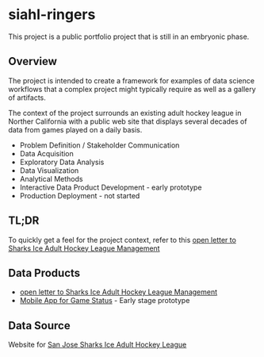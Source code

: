 # siahl-ringers

This project is a public portfolio project that is still in an embryonic phase.

## Overview

The project is intended to create a framework for examples of data science workflows that a complex project might typically require as well as a gallery of artifacts.

The context of the project surrounds an existing adult hockey league in Norther California with a public web site that displays several decades of data from games played on a daily basis.

* Problem Definition / Stakeholder Communication 
* Data Acquisition 
* Exploratory Data Analysis 
* Data Visualization 
* Analytical Methods 
* Interactive Data Product Development - early prototype
* Production Deployment - not started 


## TL;DR

To quickly get a feel for the project context, refer to this [open letter to Sharks Ice Adult Hockey League Management](https://rpubs.com/dsdaveh/1061410) 

## Data Products

* [open letter to Sharks Ice Adult Hockey League Management](https://rpubs.com/dsdaveh/1061410) 
* [Mobile App for Game Status](https://dsdaveh.shinyapps.io/siahl_ringers/?game_id=387361) - Early stage prototype 


## Data Source
Website for [San Jose Sharks Ice Adult Hockey League](https://stats.sharksice.timetoscore.com/)


